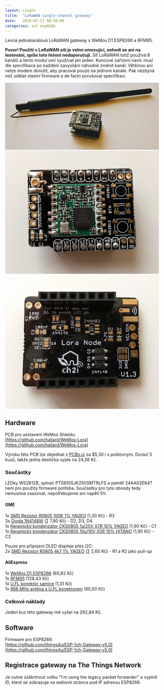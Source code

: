 ```yaml
---
layout: single
title:  "LoRaWAN single-channel gateway"
date:   2018-07-27 08:56:00
categories: iot esp8266
---
```

Levná jednokanálová LoRaWAN gateway s WeMos D1 ESP8266 a RFM95.

**Pozor! Použití v LoRaWAN síti je velmi omezující, nehodí se ani na testování, spíše toto řešení nedoporučuji.**
Síť LoRaWAN totiž používá 8 kanálů a tento modul umí využívat jen jeden. Koncové zařízení navíc musí
dle specifikace po každém zavysílání náhodně změnit kanál. Většinou ani nelze modem donutit, aby pracoval
pouze na jednom kanále. Pak nezbývá než udělat vlastní firmware a de facto porušovat specifikaci.

![](/assets/images/esp-lora1.jpg)![](/assets/images/esp-lora2.jpg)![](/assets/images/esp-lora3.jpg)

## Hardware

PCB pro sestavení WeMos Shieldu:  
[https://github.com/hallard/WeMos-Lora](https://github.com/hallard/WeMos-Lora)  

Výrobu této PCB lze objednat z [PCBs.io](https://www.pcbs.io/share/4Q1Z4) za $5,30 i s poštovným.
Dorazí 5 kusů, takže jedna destička vyjde na 24,38 Kč.

### Součástky

LEDky WS2812B, spínač PTS810SJK250SMTRLFS a paměť 24AA02E64T není pro použitý firmware potřeba.
Součástky pro tyto obvody tedy nemusíme osazovat, nepotřebujeme ani napětí 5V.

#### GME

1x [SMD Rezistor R0805 100K 1% YAGEO](https://www.gme.cz/r0805-100k-1-yageo) (1,30 Kč) - R3  
3x [Dioda 1N4148W](https://www.gme.cz/dioda-1n4148w) (∑ 7,80 Kč) - D2, D3, D4  
1x [Keramický kondenzátor CKS0805 1u/25V X7R 10% YAGEO](https://www.gme.cz/cks0805-1u-25v-x7r-10-yageo) (1,90 Kč) - C1  
1x [Keramický kondenzátor CKS0805 10u/10V X5R 10% HITANO](https://www.gme.cz/cks0805-10u-10v-x5r-10-hitano) (1,90 Kč) - C2

Pouze pro připojení OLED displeje přes I2C:  
2x [SMD Rezistor R0805 4k7 1% YAGEO](https://www.gme.cz/r0805-4k7-1-yageo) (∑ 2,60 Kč) - R1 a R2 jako pull-up

#### AliExpress

1x [WeMos D1 ESP8266](https://www.aliexpress.com/item/1PCS-D1-mini-Mini-NodeMcu-4M-bytes-Lua-WIFI-Internet-of-Things-development-board-based-ESP8266/32681374223.html) (60,82 Kč)  
1x [RFM95](https://www.aliexpress.com/item/Free-shipping-2PCS-RFM95-RFM95W-868-915-RFM95-868MHz-RFM95-915MHz-LORA-SX1276-wireless-transceiver-module/32817685871.html) (128,43 Kč)  
1x [U.FL konektor samice](https://www.aliexpress.com/item/20PCS-U-FL-R-SMT-U-FL-IPEX-IPX-socket-connector-RF-Coaxial-Connectors-Antenna-Block/32836695692.html) (1,31 Kč)   
1x [868 MHz anténa s U.FL konektorem](https://www.aliexpress.com/item/1PC-868M-antenna-module-3dbi-Omni-direction-IPEX-folding-100mm-length-868-mhz-WHIP-ANTENNA/32811195511.html) (65,00 Kč)

### Celkové náklady

Jeden kus této gateway mě vyšel na 292,84 Kč.


## Software

Firmware pro ESP8266:  
[https://github.com/things4u/ESP-1ch-Gateway-v5.0](https://github.com/things4u/ESP-1ch-Gateway-v5.0)


## Registrace gateway na The Things Network

Je nutné zaškrtnout volbu "I'm using the legacy packet forwarder" a vyplnit ID, které se
zobrazuje na webové stránce pod IP adresou ESP8266.

